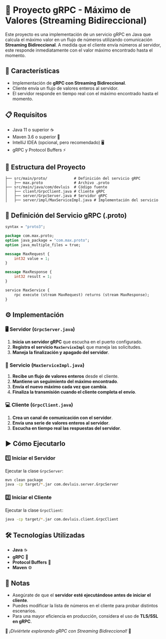 # 📡 Proyecto gRPC - Máximo de Valores (Streaming Bidireccional)

Este proyecto es una implementación de un servicio gRPC en Java que calcula el máximo valor en un flujo de números utilizando comunicación **Streaming Bidireccional**. A medida que el cliente envía números al servidor, este responde inmediatamente con el valor máximo encontrado hasta el momento.

## 🚀 Características
- Implementación de **gRPC con Streaming Bidireccional**.
- Cliente envía un flujo de valores enteros al servidor.
- El servidor responde en tiempo real con el máximo encontrado hasta el momento.

## 📋 Requisitos
- Java 11 o superior ☕
- Maven 3.6 o superior 🔧
- IntelliJ IDEA (opcional, pero recomendado) 🖥️
- gRPC y Protocol Buffers ⚡

## 📂 Estructura del Proyecto
```
├── src/main/proto/            # Definición del servicio gRPC
│   ├── max.proto              # Archivo .proto
├── src/main/java/com/devluis  # Código fuente
│   ├── client/GrpcClient.java # Cliente gRPC
│   ├── server/GrpcServer.java # Servidor gRPC
│   ├── server/impl/MaxServiceImpl.java # Implementación del servicio
```

## 📜 Definición del Servicio gRPC (.proto)
```protobuf
syntax = "proto3";

package com.max.proto;
option java_package = "com.max.proto";
option java_multiple_files = true;

message MaxRequest {
    int32 value = 1;
}

message MaxResponse {
    int32 result = 1;
}

service MaxService {
    rpc execute (stream MaxRequest) returns (stream MaxResponse);
}
```

## ⚙️ Implementación
### 🖥️ Servidor (`GrpcServer.java`)
1. **Inicia un servidor gRPC** que escucha en el puerto configurado.
2. **Registra el servicio `MaxServiceImpl`** que maneja las solicitudes.
3. **Maneja la finalización y apagado del servidor**.

### 🔢 Servicio (`MaxServiceImpl.java`)
1. **Recibe un flujo de valores enteros** desde el cliente.
2. **Mantiene un seguimiento del máximo encontrado**.
3. **Envía el nuevo máximo cada vez que cambia**.
4. **Finaliza la transmisión cuando el cliente completa el envío**.

### 💻 Cliente (`GrpcClient.java`)
1. **Crea un canal de comunicación con el servidor**.
2. **Envía una serie de valores enteros al servidor**.
3. **Escucha en tiempo real las respuestas del servidor**.

## ▶️ Cómo Ejecutarlo
### 1️⃣ Iniciar el Servidor
Ejecutar la clase `GrpcServer`:
```bash
mvn clean package
java -cp target/*.jar com.devluis.server.GrpcServer
```

### 2️⃣ Iniciar el Cliente
Ejecutar la clase `GrpcClient`:
```bash
java -cp target/*.jar com.devluis.client.GrpcClient
```

## 🛠️ Tecnologías Utilizadas
- **Java** ☕
- **gRPC** 📡
- **Protocol Buffers** 🔗
- **Maven** ⚙️

## 📌 Notas
- Asegúrate de que el **servidor esté ejecutándose antes de iniciar el cliente**.
- Puedes modificar la lista de números en el cliente para probar distintos escenarios.
- Para una mayor eficiencia en producción, considera el uso de **TLS/SSL en gRPC**.

📌 *¡Diviértete explorando gRPC con Streaming Bidireccional!* 🚀
